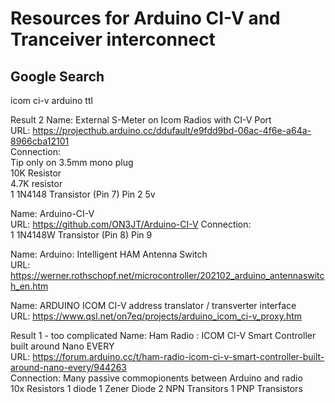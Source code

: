 # Resources for Arduino CI-V and Tranceiver interconnect 
## Google Search 
icom ci-v arduino ttl


Result 2
Name: External S-Meter on Icom Radios with CI-V Port  
URL: https://projecthub.arduino.cc/ddufault/e9fdd9bd-06ac-4f6e-a64a-8966cba12101  
Connection:  
Tip only on 3.5mm mono plug  
10K Resistor  
4.7K resistor  
1 1N4148 Transistor
(Pin 7) Pin 2 5v 


Name: Arduino-CI-V  
URL: https://github.com/ON3JT/Arduino-CI-V
Connection:  
1 1N4148W Transistor 
(Pin 8) Pin 9


Name: Arduino: Intelligent HAM Antenna Switch  
URL: https://werner.rothschopf.net/microcontroller/202102_arduino_antennaswitch_en.htm

Name: ARDUINO ICOM CI-V address translator / transverter interface  
URL: https://www.qsl.net/on7eq/projects/arduino_icom_ci-v_proxy.htm
 
Result 1 - too complicated 
Name: Ham Radio : ICOM CI-V Smart Controller built around Nano EVERY  
URL: https://forum.arduino.cc/t/ham-radio-icom-ci-v-smart-controller-built-around-nano-every/944263  
Connection: Many passive commopionents between Arduino and radio  
10x Resistors
1 diode
1 Zener Diode
2 NPN Transitors
1 PNP Transistors
